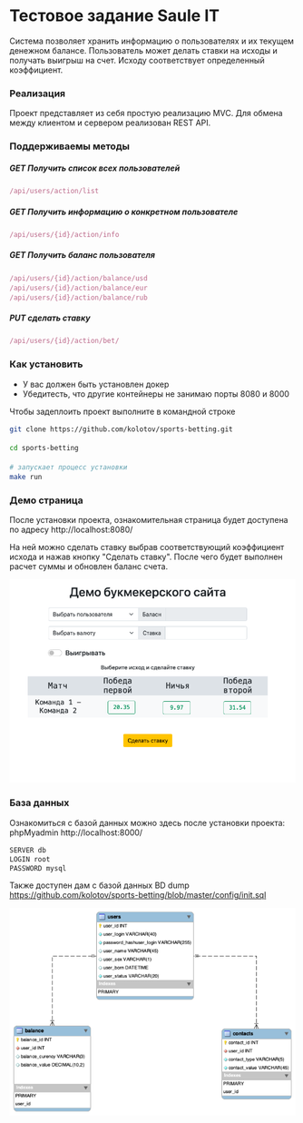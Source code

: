 # Тестовое задание Saule IT
Система позволяет хранить информацию о пользователях и их текущем денежном балансе. 
Пользователь может делать ставки на исходы и получать выигрыш на счет. Исходу соответствует
определенный коэффициент.

### Реализация
Проект представляет из себя простую реализацию MVC. Для обмена между клиентом и сервером реализован REST API.

### Поддерживаемы методы
##### GET Получить список всех пользователей
```js
/api/users/action/list
```

##### GET Получить информацию о конкретном пользователе
```js
/api/users/{id}/action/info
```

##### GET Получить баланс пользователя
```js
/api/users/{id}/action/balance/usd
/api/users/{id}/action/balance/eur
/api/users/{id}/action/balance/rub
```

##### PUT сделать ставку
```js
/api/users/{id}/action/bet/
```



### Как установить
* У вас должен быть установлен докер
* Убедитесть, что другие контейнеры не занимаю порты 8080 и 8000

Чтобы задеплоить проект выполните в командной строке
```bash
git clone https://github.com/kolotov/sports-betting.git

cd sports-betting

# запускает процесс установки
make run
```

### Демо страница

После установки проекта, ознакомительная страница будет доступена по адресу http://localhost:8080/

На ней можно сделать ставку выбрав соответствующий коэффициент исхода и нажав кнопку "Сделать ставку". После чего будет выполнен расчет суммы и обновлен баланс счета. 

![alt text](doc/demo_screen2.png)


### База данных
Ознакомиться с базой данных можно здесь после установки проекта: phpMyadmin http://localhost:8000/

```
SERVER db
LOGIN root
PASSWORD mysql
```

Также доступен дам с базой данных
BD dump https://github.com/kolotov/sports-betting/blob/master/config/init.sql


![alt text](doc/dbdiagram.png)


